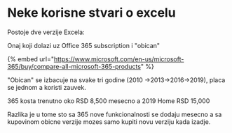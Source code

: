 # Neke korisne stvari o excelu

Postoje dve verzije Excela:

Onaj koji dolazi uz Office 365 subscription i "obican"

{% embed url="https://www.microsoft.com/en-us/microsoft-365/buy/compare-all-microsoft-365-products" %}

"Obican" se izbacuje na svake tri godine \(2010 -&gt;2013-&gt;2016-&gt;2019\), placa se jednom a koristi zauvek. 

365 kosta trenutno oko RSD 8,500 mesecno a 2019 Home RSD 15,000

Razlika je u tome sto sa 365 nove funkcionalnosti se dodaju mesecno a sa kupovinom obicne verzije mozes samo kupiti novu verziju kada izadje. 




